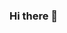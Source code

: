 ### Hi there 👋

<!--
**apircity/apircity** is a ✨ _special_ ✨ repository because its `README.md` (this file) appears on your GitHub profile.

Here are some ideas to get you started:
<img scr=https://github-readme-stats.vercel.app/api/top-langs/?username=apircity&show_icons=true&hide_border=true&title_color=004386&icon_color=004386&layout=compact)](https://github.com/apircity)>
- 🔭 I’m currently working on ...
- 🌱 I’m currently learning ...
- 👯 I’m looking to collaborate on ...
- 🤔 I’m looking for help with ...
- 💬 Ask me about ...
- 📫 How to reach me: ...
- 😄 Pronouns: ...
- ⚡ Fun fact: ...
-->
